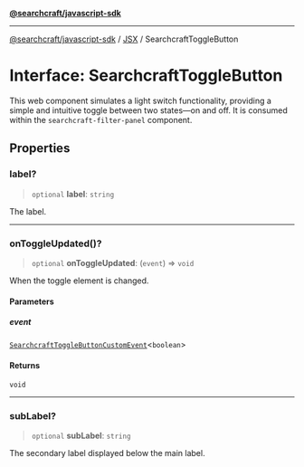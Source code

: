 [**@searchcraft/javascript-sdk**](/reference/sdk/js-vanilla/README.md)

***

[@searchcraft/javascript-sdk](/reference/sdk/js-vanilla/globals.md) / [JSX](/reference/sdk/js-vanilla/namespaces/JSX/README.md) / SearchcraftToggleButton

# Interface: SearchcraftToggleButton

This web component simulates a light switch functionality, providing a simple and intuitive toggle between two states—on and off.
It is consumed within the `searchcraft-filter-panel` component.

## Properties

### label?

> `optional` **label**: `string`

The label.

***

### onToggleUpdated()?

> `optional` **onToggleUpdated**: (`event`) => `void`

When the toggle element is changed.

#### Parameters

##### event

[`SearchcraftToggleButtonCustomEvent`](/reference/sdk/js-vanilla/interfaces/SearchcraftToggleButtonCustomEvent.md)\<`boolean`\>

#### Returns

`void`

***

### subLabel?

> `optional` **subLabel**: `string`

The secondary label displayed below the main label.
